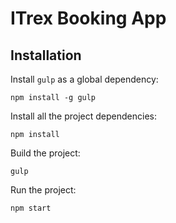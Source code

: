 # ITrex Booking App

## Installation

Install `gulp` as a global dependency:

```shell
npm install -g gulp
```

Install all the project dependencies:

```shell
npm install
```

Build the project:

```shell
gulp
```

Run the project:

```shell
npm start
```